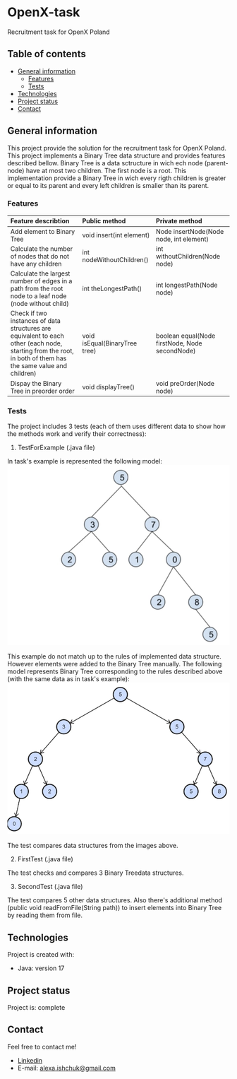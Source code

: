# OpenX-task
Recruitment task for OpenX Poland

## Table of contents
* [General information](#general-information)
    * [Features](#features)
    * [Tests](#tests)
* [Technologies](#technologies)
* [Project status](#project-status)
* [Contact](#contact)

## General information
This project provide the solution for the recruitment task for OpenX Poland.
This project implements a Binary Tree data structure and provides features described bellow.
Binary Tree is a data sctructure in wich ech node (parent-node) have at most two children. The first node is a root.
This implementation provide a Binary Tree in wich every rigth children is greater or equal to its parent and every left children is smaller than its parent.

### Features
| Feature describtion               | Public method           | Private method  |
|:-------------------------------- |:-----------------------|:---------------|
| Add element to Binary Tree| void insert(int element) |Node insertNode(Node node, int element)|
| Calculate the number of nodes that do not have any children | int nodeWithoutChildren() | int withoutChildren(Node node) |
| Calculate the largest number of edges in a path from the root node to a leaf node (node without child)      | int theLongestPath() | int longestPath(Node node) |
| Check if two instances of data structures are equivalent to each other (each node, starting from the root, in both of them has the same value and children) | void isEqual(BinaryTree tree) | boolean equal(Node firstNode, Node secondNode) |
| Dispay the Binary Tree in preorder order| void displayTree() | void preOrder(Node node) |

### Tests
The project includes 3 tests (each of them uses different data to show how the methods work and verify their correctness):
1. TestForExample (.java file)

In task's example is represented the following model:
![OpenX example](./images/example.jpg)

This example do not match up to the rules of implemented data structure. However elements were added to the Binary Tree manually. 
The following model represents Binary Tree corresponding to the rules described above (with the same data as in task's example):
![Binary Tree](./images/tree.jpg)

The test compares data structures from the images above.

2. FirstTest (.java file)

The test checks and compares 3 Binary Treedata structures.

3. SecondTest (.java file)

The test compares 5 other data structures.
Also there's additional method (public void readFromFile(String path)) to insert elements into Binary Tree by reading them from file.
	
## Technologies
Project is created with:
* Java: version 17
	
## Project status
Project is: complete

## Contact
Feel free to contact me!
* [Linkedin](https://www.linkedin.com/in/sasha-ishchuk/)
* E-mail: alexa.ishchuk@gmail.com
